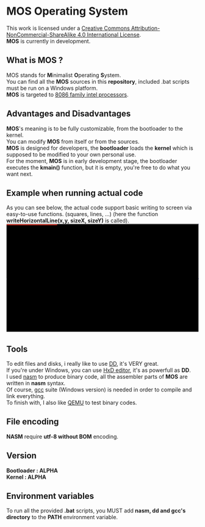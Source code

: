 # MOS Operating System
This work is licensed under a [Creative Commons Attribution-NonCommercial-ShareAlike 4.0 International License](https://creativecommons.org/licenses/by-nc-sa/4.0/).</br>
**MOS** is currently in development.</br>
## What is MOS ?
MOS stands for **M**inimalist **O**perating **S**ystem.</br>
You can find all the **MOS** sources in this **repository**, included .bat scripts must be run on a Windows platform.</br>
**MOS** is targeted to [8086 family intel processors](https://en.wikipedia.org/wiki/Intel_8086).</br>
## Advantages and Disadvantages
**MOS**'s meaning is to be fully customizable, from the bootloader to the kernel.</br>
You can modify **MOS** from itself or from the sources.</br>
**MOS** is designed for developers, the **bootloader** loads the **kernel** which is supposed to be modified to your own personal use.</br>
For the moment, **MOS** is in early development stage, the bootloader executes the **kmain()** function, but it is empty, you're free to do what you want next.
## Example when running actual code
As you can see below, the actual code support basic writing to screen via easy-to-use functions. (squares, lines, ...) (here the function **writeHorizontalLine(x,y, sizeX, sizeY)** is called).
</br>
![Example](image.png)
## Tools
To edit files and disks, i really like to use [DD](https://fr.wikipedia.org/wiki/Dd_(Unix)), it's VERY great.</br>
If you're under Windows, you can use [HxD editor](https://mh-nexus.de/en/hxd/), it's as powerfull as **DD**.</br>
I used [nasm](http://www.nasm.us/) to produce binary code, all the assembler parts of **MOS** are written in **nasm** syntax.</br>
Of course, [gcc](http://www.mingw.org/) suite (Windows version) is needed in order to compile and link everything.</br>
To finish with, I also like [QEMU](http://wiki.qemu.org/Main_Page) to test binary codes.
## File encoding
**NASM** require **utf-8 without BOM** encoding.
## Version
**Bootloader : ALPHA**</br>
**Kernel : ALPHA**
## Environment variables
To run all the provided **.bat** scripts, you MUST add **nasm, dd and gcc's directory** to the **PATH** environment variable.
